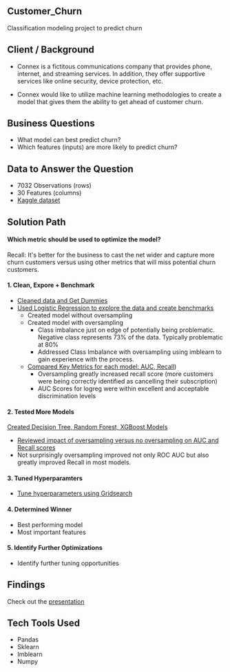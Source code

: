 ## Customer_Churn
Classification modeling project to predict churn

## Client / Background
- Connex is a fictitous communications company that provides phone, internet, and streaming services. In addition, they offer supportive services like online security, device protection, etc. 

- Connex would like to utilize machine learning methodologies to create a model that gives them the ability to get ahead of customer churn.

## Business Questions
- What model can best predict churn?
- Which features (inputs) are more likely to predict churn?

## Data to Answer the Question
- 7032 Observations (rows)
- 30 Features (columns)
- [Kaggle dataset](https://www.kaggle.com/datasets/blastchar/telco-customer-churn) 

## Solution Path
#### Which metric should be used to optimize the model?
Recall: It's better for the business to cast the net wider and capture more churn customers versus using other metrics that will miss potential churn customers.

#### 1. Clean, Expore + Benchmark
- [Cleaned data and Get Dummies](https://github.com/Jenni-Hawk/Customer_Churn/blob/main/01_Clean_GetDummies.ipynb)
- [Used Logistic Regression to explore the data and create benchmarks](https://github.com/Jenni-Hawk/Customer_Churn/blob/main/03_Logistic_Reg_Explore.ipynb)
    - Created model without oversampling
    - Created model with oversampling
        -  Class imbalance just on edge of potentially being problematic. Negative class represents 73% of the data. Typically problematic at 80%
        - Addressed Class Imbalance with oversampling using imblearn to gain experience with the process.
    - [Compared Key Metrics for each model: AUC, Recall](https://github.com/Jenni-Hawk/Customer_Churn/blob/main/Oversampling_Impact.pdf))
        - Oversampling greatly increased recall score (more customers were being correctly identified as cancelling their subscription)
      -   AUC Scores for logreg were within excellent and acceptable discrimination levels

#### 2. Tested More Models
[Created Decision Tree, Random Forest, XGBoost Models](https://github.com/Jenni-Hawk/Customer_Churn/blob/main/04_Tree_vs_Forest_vs_XGBoost.ipynb)
- [Reviewed impact of oversampling versus no oversampling on AUC and Recall scores](https://github.com/Jenni-Hawk/Customer_Churn/blob/main/Oversampling_Impact.pdf)
- Not surprisingly oversampling improved not only ROC AUC but also greatly improved Recall in most models.
#### 3. Tuned Hyperparamters
- [Tune hyperparameters using Gridsearch](https://github.com/Jenni-Hawk/Customer_Churn/blob/main/05_Tuning_GridSearch.ipynb)

#### 4. Determined Winner
- Best performing model
- Most important features

#### 5. Identify Further Optimizations
- Identify further tuning opportunities

## Findings
Check out the [presentation](https://github.com/Jenni-Hawk/Customer_Churn/blob/main/CustomerChurn_Presentation.pdf)

## Tech Tools Used
- Pandas
- Sklearn
- Imblearn
- Numpy
